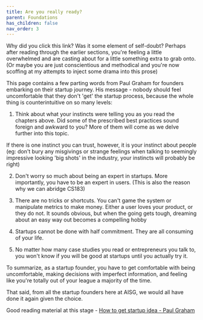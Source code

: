 ```yaml
---
title: Are you really ready?
parent: Foundations
has_children: false
nav_order: 3
---
```


Why did you click this link? Was it some element of self-doubt? Perhaps after reading through the earlier sections, you're feeling a little overwhelmed and are casting about for a little something extra to grab onto. (Or maybe you are just conscientious and methodical and you're now scoffing at my attempts to inject some drama into this prose)

This page contains a few parting words from Paul Graham for founders embarking on their startup journey. His message - nobody should feel uncomfortable that they don't 'get' the startup process, because the whole thing is counterintuitive on so many levels:

1. Think about what your instincts were telling you as you read the chapters above. Did some of the prescribed best practices sound foreign and awkward to you? More of them will come as we delve further into this topic. 

If there is one instinct you can trust, however, it is your instinct about people (eg: don't bury any misgivings or strange feelings when talking to seemingly impressive looking 'big shots' in the industry, your instincts will probably be right)

2. Don't worry so much about being an expert in startups. More importantly, you have to be an expert in users. (This is also the reason why we can abridge CS183)

3. There are no tricks or shortcuts. You can't game the system or manipulate metrics to make money. Either a user loves your product, or they do not. It sounds obvious, but when the going gets tough, dreaming about an easy way out becomes a compelling hobby

4. Startups cannot be done with half commitment. They are all consuming of your life. 

5. No matter how many case studies you read or entrepreneurs you talk to, you won't know if you will be good at startups until you actually try it.

To summarize, as a startup founder, you have to get comfortable with being uncomfortable, making decisions with imperfect information, and feeling like you're totally out of your league a majority of the time.

That said, from all the startup founders here at AISG, we would all have done it again given the choice. 

Good reading material at this stage - [How to get startup idea - Paul Graham](http://www.paulgraham.com/startupideas.html "How to get startup idea - Paul Graham") 